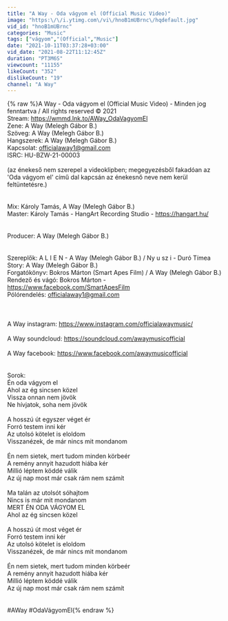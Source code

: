 ```yaml
---
title: "A Way - Oda vágyom el (Official Music Video)"
image: "https:\/\/i.ytimg.com\/vi\/hnoB1mUBrnc\/hqdefault.jpg"
vid_id: "hnoB1mUBrnc"
categories: "Music"
tags: ["vágyom","(Official","Music"]
date: "2021-10-11T03:37:28+03:00"
vid_date: "2021-08-22T11:12:45Z"
duration: "PT3M6S"
viewcount: "11155"
likeCount: "352"
dislikeCount: "19"
channel: "A Way"
---
```

{% raw %}A Way - Oda vágyom el (Official Music Video) - Minden jog fenntartva / All rights reserved © 2021<br />Stream: <a rel="nofollow" target="blank" href="https://wmmd.lnk.to/AWay_OdaVagyomEl">https://wmmd.lnk.to/AWay_OdaVagyomEl</a><br />Zene: A Way (Melegh Gábor B.)<br />Szöveg: A Way (Melegh Gábor B.)<br />Hangszerek: A Way (Melegh Gábor B.)<br />Kapcsolat: officialaway1@gmail.com<br />ISRC: HU-BZW-21-00003<br /><br />(az énekeső nem szerepel a videoklipben; megegyezésből fakadóan az 'Oda vágyom el' című dal kapcsán az énekesnő neve nem kerül feltüntetésre.)<br /><br /><br />Mix: Károly Tamás, A Way (Melegh Gábor B.)<br />Master: Károly Tamás - HangArt Recording Studio - <a rel="nofollow" target="blank" href="https://hangart.hu/">https://hangart.hu/</a><br /><br /><br />Producer: A Way (Melegh Gábor B.)<br /><br /><br />Szereplők: A L I E N - A Way (Melegh Gábor B.) / Ny u sz i - Duró Tímea<br />Story: A Way (Melegh Gábor B.)<br />Forgatókönyv: Bokros Márton (Smart Apes Film) / A Way (Melegh Gábor B.)<br />Rendező és vágó: Bokros Márton - <a rel="nofollow" target="blank" href="https://www.facebook.com/SmartApesFilm">https://www.facebook.com/SmartApesFilm</a><br />Pólórendelés: officialaway1@gmail.com<br /><br /><br /><br />A Way instagram: <a rel="nofollow" target="blank" href="https://www.instagram.com/officialawaymusic/">https://www.instagram.com/officialawaymusic/</a><br /><br />A Way soundcloud: <a rel="nofollow" target="blank" href="https://soundcloud.com/awaymusicofficial">https://soundcloud.com/awaymusicofficial</a><br /><br />A Way facebook: <a rel="nofollow" target="blank" href="https://www.facebook.com/awaymusicofficial">https://www.facebook.com/awaymusicofficial</a><br /><br /><br />Sorok:<br />Én oda vágyom el<br />Ahol az ég sincsen közel<br />Vissza onnan nem jövök<br />Ne hívjatok, soha nem jövök<br /><br />A hosszú út egyszer véget ér<br />Forró testem inni kér<br />Az utolsó kötelet is eloldom<br />Visszanézek, de már nincs mit mondanom<br /><br />Én nem sietek, mert tudom minden körbeér<br />A remény annyit hazudott hiába kér<br />Millió léptem köddé válik<br />Az új nap most már csak rám nem számít<br /><br />Ma talán az utolsót sóhajtom<br />Nincs is már mit mondanom<br />MERT ÉN ODA VÁGYOM EL<br />Ahol az ég sincsen közel<br /><br />A hosszú út most véget ér<br />Forró testem inni kér<br />Az utolsó kötelet is eloldom<br />Visszanézek, de már nincs mit mondanom<br /><br />Én nem sietek, mert tudom minden körbeér<br />A remény annyit hazudott hiába kér<br />Millió léptem köddé válik<br />Az új nap most már csak rám nem számít<br /><br /><br />#AWay #OdaVágyomEl{% endraw %}
